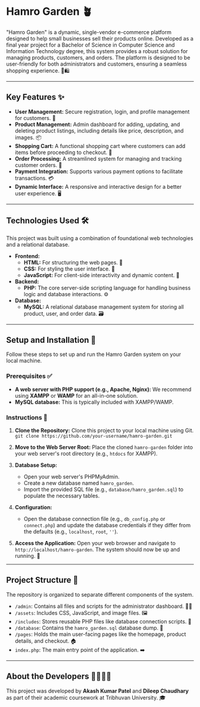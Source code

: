 # Hamro Garden 🪴

"Hamro Garden" is a dynamic, single-vendor e-commerce platform designed to help small businesses sell their products online. Developed as a final year project for a Bachelor of Science in Computer Science and Information Technology degree, this system provides a robust solution for managing products, customers, and orders. The platform is designed to be user-friendly for both administrators and customers, ensuring a seamless shopping experience. 🛒🛍️

---

## Key Features ✨

* **User Management:** Secure registration, login, and profile management for customers. 👤
* **Product Management:** Admin dashboard for adding, updating, and deleting product listings, including details like price, description, and images. 📦
* **Shopping Cart:** A functional shopping cart where customers can add items before proceeding to checkout. 🛒
* **Order Processing:** A streamlined system for managing and tracking customer orders. 🚚
* **Payment Integration:** Supports various payment options to facilitate transactions. 💳
* **Dynamic Interface:** A responsive and interactive design for a better user experience. 🖥️

---

## Technologies Used 🛠️

This project was built using a combination of foundational web technologies and a relational database.

* **Frontend:**
    * **HTML:** For structuring the web pages. 📄
    * **CSS:** For styling the user interface. 🎨
    * **JavaScript:** For client-side interactivity and dynamic content. 🚀
* **Backend:**
    * **PHP:** The core server-side scripting language for handling business logic and database interactions. ⚙️
* **Database:**
    * **MySQL:** A relational database management system for storing all product, user, and order data. 🗃️

---

## Setup and Installation 🚀

Follow these steps to set up and run the Hamro Garden system on your local machine.

### Prerequisites ✅

* **A web server with PHP support (e.g., Apache, Nginx):** We recommend using **XAMPP** or **WAMP** for an all-in-one solution.
* **MySQL database:** This is typically included with XAMPP/WAMP.

### Instructions 📖

1.  **Clone the Repository:** Clone this project to your local machine using Git.
    `git clone https://github.com/your-username/hamro-garden.git`

2.  **Move to the Web Server Root:** Place the cloned `hamro-garden` folder into your web server's root directory (e.g., `htdocs` for XAMPP).

3.  **Database Setup:**
    * Open your web server's PHPMyAdmin.
    * Create a new database named `hamro_garden`.
    * Import the provided SQL file (e.g., `database/hamro_garden.sql`) to populate the necessary tables.

4.  **Configuration:**
    * Open the database connection file (e.g., `db_config.php` or `connect.php`) and update the database credentials if they differ from the defaults (e.g., `localhost`, `root`, `''`).

5.  **Access the Application:** Open your web browser and navigate to `http://localhost/hamro-garden`. The system should now be up and running. 🎉

---

## Project Structure 📁

The repository is organized to separate different components of the system.

* `/admin`: Contains all files and scripts for the administrator dashboard. 🧑‍💼
* `/assets`: Includes CSS, JavaScript, and image files. 🖼️
* `/includes`: Stores reusable PHP files like database connection scripts. 🔗
* `/database`: Contains the `hamro_garden.sql` database dump. 💾
* `/pages`: Holds the main user-facing pages like the homepage, product details, and checkout. 🏠
* `index.php`: The main entry point of the application. ➡️

---

## About the Developers 👨‍💻👩‍💻

This project was developed by **Akash Kumar Patel** and **Dileep Chaudhary** as part of their academic coursework at Tribhuvan University. 🎓
